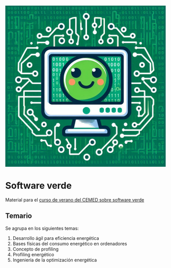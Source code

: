 ![Software verde](img/green-software.jpeg)

# Software verde

Material para el [curso de verano del CEMED sobre software
verde](https://cemed.ugr.es/curso/24al01/)

## Temario

Se agrupa en los siguientes temas:

1. Desarrollo ágil para eficiencia energética
2. Bases físicas del consumo energético en ordenadores
3. Concepto de profiling
4. Profiling energético
5. Ingeniería de la optimización energética

